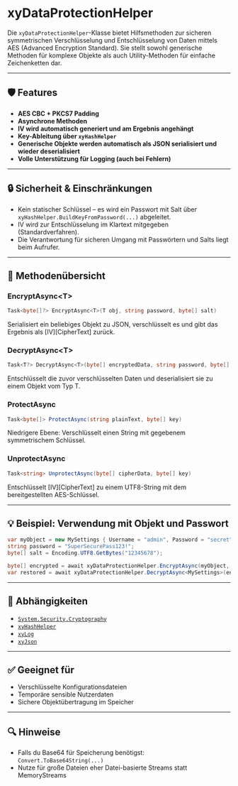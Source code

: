 
# xyDataProtectionHelper

Die `xyDataProtectionHelper`-Klasse bietet Hilfsmethoden zur sicheren symmetrischen Verschlüsselung und Entschlüsselung von Daten mittels AES (Advanced Encryption Standard). Sie stellt sowohl generische Methoden für komplexe Objekte als auch Utility-Methoden für einfache Zeichenketten dar.

---

## 🛡 Features

- **AES CBC + PKCS7 Padding**
- **Asynchrone Methoden**
- **IV wird automatisch generiert und am Ergebnis angehängt**
- **Key-Ableitung über `xyHashHelper`**
- **Generische Objekte werden automatisch als JSON serialisiert und wieder deserialisiert**
- **Volle Unterstützung für Logging (auch bei Fehlern)**

---

## 🔒 Sicherheit & Einschränkungen

- Kein statischer Schlüssel – es wird ein Passwort mit Salt über `xyHashHelper.BuildKeyFromPassword(...)` abgeleitet.
- IV wird zur Entschlüsselung im Klartext mitgegeben (Standardverfahren).
- Die Verantwortung für sicheren Umgang mit Passwörtern und Salts liegt beim Aufrufer.

---

## 📘 Methodenübersicht

### EncryptAsync\<T\>
```csharp
Task<byte[]?> EncryptAsync<T>(T obj, string password, byte[] salt)
```
Serialisiert ein beliebiges Objekt zu JSON, verschlüsselt es und gibt das Ergebnis als [IV][CipherText] zurück.

### DecryptAsync\<T\>
```csharp
Task<T?> DecryptAsync<T>(byte[] encryptedData, string password, byte[] salt)
```
Entschlüsselt die zuvor verschlüsselten Daten und deserialisiert sie zu einem Objekt vom Typ T.

### ProtectAsync
```csharp
Task<byte[]> ProtectAsync(string plainText, byte[] key)
```
Niedrigere Ebene: Verschlüsselt einen String mit gegebenem symmetrischem Schlüssel.

### UnprotectAsync
```csharp
Task<string> UnprotectAsync(byte[] cipherData, byte[] key)
```
Entschlüsselt [IV][CipherText] zu einem UTF8-String mit dem bereitgestellten AES-Schlüssel.

---

## 💡 Beispiel: Verwendung mit Objekt und Passwort

```csharp
var myObject = new MySettings { Username = "admin", Password = "secret" };
string password = "SuperSecurePass123!";
byte[] salt = Encoding.UTF8.GetBytes("12345678");

byte[] encrypted = await xyDataProtectionHelper.EncryptAsync(myObject, password, salt);
var restored = await xyDataProtectionHelper.DecryptAsync<MySettings>(encrypted, password, salt);
```

---

## 📁 Abhängigkeiten

- [`System.Security.Cryptography`](https://learn.microsoft.com/en-us/dotnet/api/system.security.cryptography)
- [`xyHashHelper`](#)
- [`xyLog`](#)
- [`xyJson`](#)

---

## ✅ Geeignet für

- Verschlüsselte Konfigurationsdateien
- Temporäre sensible Nutzerdaten
- Sichere Objektübertragung im Speicher

---

## 🔍 Hinweise

- Falls du Base64 für Speicherung benötigst: `Convert.ToBase64String(...)`
- Nutze für große Dateien eher Datei-basierte Streams statt MemoryStreams
